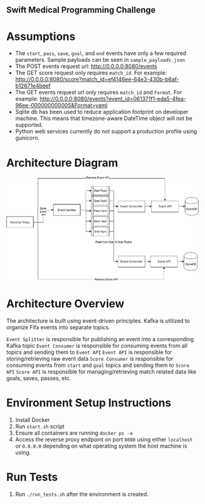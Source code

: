 ## Swift Medical Programming Challenge

# Assumptions
- The `start`, `pass`, `save`, `goal`, and `end` events have only a few required parameters. Sample payloads can be seen in `sample_payloads.json`
- The POST events request url: http://0.0.0.0:8080/events 
- The GET score request only requires `match_id`. For example: http://0.0.0.0:8080/score?match_id=ef4146ee-64e3-430b-b6af-b12671e4beef
- The GET events request url only requires `match_id` and `Format`. For example: http://0.0.0.0:8080/events?event_id=061371f1-eda5-4fea-96ee-000000000005&Format=yaml
- Sqlite db has been used to reduce application footprint on developer machine. This means that timezone-aware DateTime object will not be supported.
- Python web services currently do not support a production profile using gunicorn. 

# Architecture Diagram
![](architecture_diagram.jpg)

# Architecture Overview
The architecture is built using event-driven principles. Kafka is utilized to organize Fifa events into separate topics. 

`Event Splitter` is responsible for publishing an event into a corresponding Kafka topic
`Event Consumer` is responsible for consuming events from all topics and sending them to `Event API` 
`Event API` is responsible for storing/retrieving raw event data
`Score Consumer` is responsible for consuming events from `start` and `goal` topics and sending them to `Score API`
`Score API` is responsible for managing/retrieving match related data like goals, saves, passes, etc.

# Environment Setup Instructions
1. Install Docker
2. Run `start.sh` script
3. Ensure all containers are running `docker ps -a`
4. Access the reverse proxy endpoint on port `8080` using either `localhost` or `0.0.0.0` depending on what operating system the host machine is using.

# Run Tests
1. Run `./run_tests.sh` after the environment is created.
